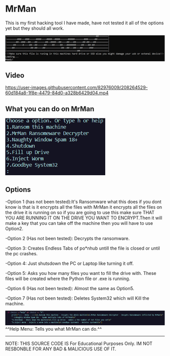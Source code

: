 # MrMan 
This is my first hacking tool I have made, have not tested it all of the options yet but they should all work.

![](https://github.com/crafter544/Images/blob/main/MrMan%20Pic1.png?raw=true)

Video
-
https://user-images.githubusercontent.com/82976009/208264529-60d184a8-1f8e-4479-84d0-a328b6429d04.mp4

What you can do on MrMan
-
![](https://github.com/crafter544/Images/blob/main/MrMan%20Pic2.png?raw=true)
 
 Options
 -

 -Option 1 (has not been tested):It's Ransomware what this does if you dont know is that is it encrypts all the files with MrMan it encrypts all the files on the drive   it is running on so if you are going to use this make sure THAT YOU ARE RUNNING IT ON THE DRIVE YOU WANT TO ENCRYPT.Then it will make a key that you can take off the   machine then you will have to use Option2.

 -Option 2 (Has not been tested): Decrypts the ransomware.

 -Option 3: Creates Endless Tabs of po*nhub untill the file is closed or until the pc crashes.

 -Option 4: Just shutsdown the PC or Laptop like turning it off.

 -Option 5: Asks you how many files you want to fill the drive with. These files will be created where the Python file or .exe is running.

 -Option 6 (Has not been tested): Almost the same as Option5.

 -Option 7 (Has not been tested): Deletes System32 which will Kill the machine.

![](https://github.com/crafter544/Images/blob/main/MrMan%20Pic3.png?raw=true)
^^Help Menu: Tells you what MrMan can do.^^

----
NOTE: THIS SOURCE CODE IS For Educational Purposes Only.
IM NOT RESBONBLE FOR ANY BAD & MALICIOUS USE OF IT.
